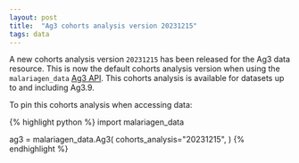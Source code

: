 ```yaml
---
layout: post
title:  "Ag3 cohorts analysis version 20231215"
tags: data
---
```


A new cohorts analysis version `20231215` has been released for the
Ag3 data resource. This is now the default cohorts analysis version
when using the `malariagen_data` [Ag3
API](https://malariagen.github.io/malariagen-data-python/latest/Ag3.html). This
cohorts analysis is available for datasets up to and including Ag3.9.

To pin this cohorts analysis when accessing data:

{% highlight python %}
import malariagen_data

ag3 = malariagen_data.Ag3(
    cohorts_analysis="20231215",
)
{% endhighlight %}
